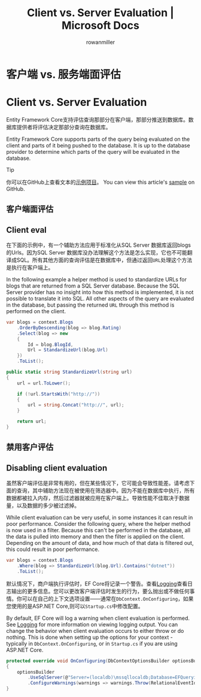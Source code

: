 ﻿---
title: Client vs. Server Evaluation | Microsoft Docs
author: rowanmiller
ms.author: divega

ms.date: 10/27/2016

ms.assetid: 8b6697cc-7067-4dc2-8007-85d80503d123
ms.technology: entity-framework-core
 
uid: core/querying/client-eval
---
# 客户端 vs. 服务端面评估
# Client vs. Server Evaluation

Entity Framework Core支持评估查询那部分在客户端，那部分推送到数据库。数据库提供者将评估决定那部分查询在数据库。

Entity Framework Core supports parts of the query being evaluated on the client and parts of it being pushed to the database. It is up to the database provider to determine which parts of the query will be evaluated in the database.

> [!TIP]
>你可以在GitHub上查看文本的[示例项目](https://github.com/aspnet/EntityFramework.Docs/tree/master/samples/core/Querying)。
> You can view this article's [sample](https://github.com/aspnet/EntityFramework.Docs/tree/master/samples/core/Querying) on GitHub.

## 客户端面评估
## Client eval

在下面的示例中，有一个辅助方法应用于标准化从SQL Server 数据库返回blogs的Urls。因为SQL Server 数据库没办法理解这个方法是怎么实现，它也不可能翻译成SQL。所有其他方面的查询评估是在数据库中，但通过返回`URL`处理这个方法是执行在客户端上。

In the following example a helper method is used to standardize URLs for blogs that are returned from a SQL Server database. Because the SQL Server provider has no insight into how this method is implemented, it is not possible to translate it into SQL. All other aspects of the query are evaluated in the database, but passing the returned `URL` through this method is performed on the client.

<!-- [!code-csharp[Main](samples/core/Querying/Querying/ClientEval/Sample.cs?highlight=6)] -->
````csharp
var blogs = context.Blogs
    .OrderByDescending(blog => blog.Rating)
    .Select(blog => new
    {
        Id = blog.BlogId,
        Url = StandardizeUrl(blog.Url)
    })
    .ToList();
````

<!-- [!code-csharp[Main](samples/core/Querying/Querying/ClientEval/Sample.cs)] -->
````csharp
public static string StandardizeUrl(string url)
{
    url = url.ToLower();

    if (!url.StartsWith("http://"))
    {
        url = string.Concat("http://", url);
    }

    return url;
}
````
## 禁用客户评估
## Disabling client evaluation

虽然客户端评估是非常有用的，但在某些情况下，它可能会导致性能差。请考虑下面的查询，其中辅助方法现在被使用在筛选器中。因为不能在数据库中执行，所有数据都被拉入内存，然后过滤器就被应用在客户端上。导致性能不佳取决于数据量，以及数据的多少被过滤掉。

While client evaluation can be very useful, in some instances it can result in poor performance. Consider the following query, where the helper method is now used in a filter. Because this can't be performed in the database, all the data is pulled into memory and then the filter is applied on the client. Depending on the amount of data, and how much of that data is filtered out, this could result in poor performance.

<!-- [!code-csharp[Main](samples/core/Querying/Querying/ClientEval/Sample.cs)] -->
````csharp
var blogs = context.Blogs
    .Where(blog => StandardizeUrl(blog.Url).Contains("dotnet"))
    .ToList();
````

默认情况下，商户端执行评估时，EF Core将记录一个警告。查看[Logging](../miscellaneous/logging.html)查看日志输出的更多信息。您可以更改客户端评估时发生的行为，要么抛出或不做任何事情。你可以在自己的上下文选项设置——通常在`DbContext.OnConfiguring`，如果您使用的是ASP.NET Core,则可以`Startup.cs`中修改配置。

By default, EF Core will log a warning when client evaluation is performed. See [Logging](../miscellaneous/logging.html) for more information on viewing logging output. You can change the behavior when client evaluation occurs to either throw or do nothing. This is done when setting up the options for your context - typically in `DbContext.OnConfiguring`, or in `Startup.cs` if you are using ASP.NET Core.

<!-- [!code-csharp[Main](samples/core/Querying/Querying/ClientEval/ThrowOnClientEval/BloggingContext.cs?highlight=5)] -->
````csharp
protected override void OnConfiguring(DbContextOptionsBuilder optionsBuilder)
{
    optionsBuilder
        .UseSqlServer(@"Server=(localdb)\mssqllocaldb;Database=EFQuerying;Trusted_Connection=True;")
        .ConfigureWarnings(warnings => warnings.Throw(RelationalEventId.QueryClientEvaluationWarning));
}
````